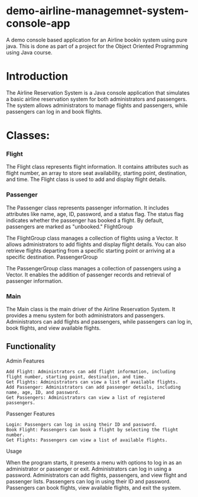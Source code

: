 # demo-airline-managemnet-system-console-app

A demo console based application for an Airline bookin system using pure java. This is done as part of a project for the Object Oriented Programming using Java course.


<h1>Introduction</h1>

The Airline Reservation System is a Java console application that simulates a basic airline reservation system for both administrators and passengers. The system allows administrators to manage flights and passengers, while passengers can log in and book flights.


<h1>Classes:</h1>

<h3>Flight</h3>

The Flight class represents flight information. It contains attributes such as flight number, an array to store seat availability, starting point, destination, and time. The Flight class is used to add and display flight details.

<h3>Passenger</h3>

The Passenger class represents passenger information. It includes attributes like name, age, ID, password, and a status flag. The status flag indicates whether the passenger has booked a flight. By default, passengers are marked as "unbooked."
FlightGroup

The FlightGroup class manages a collection of flights using a Vector. It allows administrators to add flights and display flight details. You can also retrieve flights departing from a specific starting point or arriving at a specific destination.
PassengerGroup

The PassengerGroup class manages a collection of passengers using a Vector. It enables the addition of passenger records and retrieval of passenger information.


<h3>Main</h3>

The Main class is the main driver of the Airline Reservation System. It provides a menu system for both administrators and passengers. Administrators can add flights and passengers, while passengers can log in, book flights, and view available flights.

<h2>Functionality</h2>

Admin Features

    Add Flight: Administrators can add flight information, including flight number, starting point, destination, and time.
    Get Flights: Administrators can view a list of available flights.
    Add Passenger: Administrators can add passenger details, including name, age, ID, and password.
    Get Passengers: Administrators can view a list of registered passengers.

Passenger Features

    Login: Passengers can log in using their ID and password.
    Book Flight: Passengers can book a flight by selecting the flight number.
    Get Flights: Passengers can view a list of available flights.

Usage

When the program starts, it presents a menu with options to log in as an administrator or passenger or exit.
Administrators can log in using a password.
Administrators can add flights, passengers, and view flight and passenger lists.
Passengers can log in using their ID and password.
Passengers can book flights, view available flights, and exit the system.
